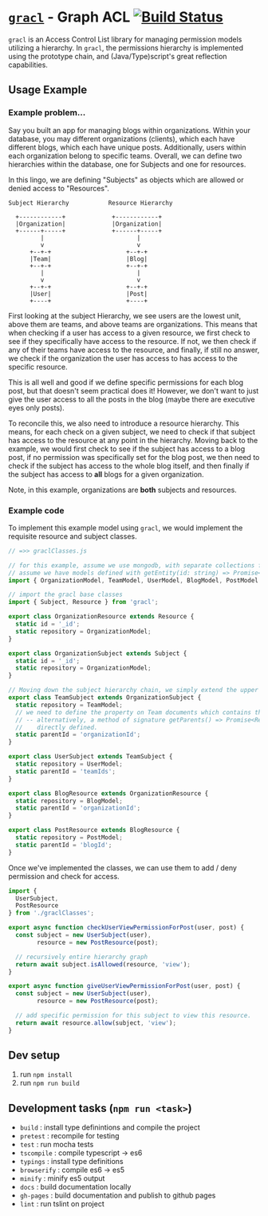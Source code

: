 # [`gracl`](https://github.com/CrossLead/gracl) - Graph ACL [![Build Status](https://travis-ci.org/CrossLead/gracl.svg?branch=master)](https://travis-ci.org/CrossLead/gracl)

  `gracl` is an Access Control List library for managing permission models utilizing a hierarchy. In `gracl`, the permissions
  hierarchy is implemented using the prototype chain, and (Java/Type)script's great reflection capabilities.

## Usage Example

### Example problem...

Say you built an app for managing blogs within organizations. Within your database, you may different organizations (clients),
which each have different blogs, which each have unique posts. Additionally, users within each organization belong to specific
teams. Overall, we can define two hierarchies within the database, one for Subjects and one for resources.

In this lingo, we are defining "Subjects" as objects which are allowed or denied access to "Resources".

```
Subject Hierarchy           Resource Hierarchy

  +------------+             +------------+
  |Organization|             |Organization|
  +------+-----+             +------+-----+
         |                          |
         v                          v
      +--+-+                     +--+-+
      |Team|                     |Blog|
      +--+-+                     +--+-+
         |                          |
         v                          v
      +--+-+                     +--+-+
      |User|                     |Post|
      +----+                     +----+
```

First looking at the subject Hierarchy, we see users are the lowest unit, above them are teams, and above teams
are organizations. This means that when checking if a user has access to a given resource, we first check to see if
they specifically have access to the resource. If not, we then check if any of their teams have access to the resource,
and finally, if still no answer, we check if the organization the user has access to has access to the specific resource.

This is all well and good if we define specific permissions for each blog post, but that doesn't seem practical does it!
However, we don't want to just give the user access to all the posts in the blog (maybe there are executive eyes only posts).

To reconcile this, we also need to introduce a resource hierarchy. This means, for each check on a given subject, we need to check
if that subject has access to the resource at any point in the hierarchy. Moving back to the example, we would first check
to see if the subject has access to a blog post, if no permission was specifically set for the blog post, we then need
to check if the subject has access to the whole blog itself, and then finally if the subject has access to __all__ blogs
for a given organization.

Note, in this example, organizations are __both__ subjects and resources.

### Example code

To implement this example model using `gracl`, we would implement the requisite resource and subject classes.

```javascript
// =>> graclClasses.js

// for this example, assume we use mongodb, with separate collections for each entity
// assume we have models defined with getEntity(id: string) => Promise<Document> methods defined
import { OrganizationModel, TeamModel, UserModel, BlogModel, PostModel } from './models';

// import the gracl base classes
import { Subject, Resource } from 'gracl';

export class OrganizationResource extends Resource {
  static id = '_id';
  static repository = OrganizationModel;
}

export class OrganizationSubject extends Subject {
  static id = '_id';
  static repository = OrganizationModel;
}

// Moving down the subject hierarchy chain, we simply extend the upper class
export class TeamSubject extends OrganizationSubject {
  static repository = TeamModel;
  // we need to define the property on Team documents which contains the parent id(s)
  // -- alternatively, a method of signature getParents() => Promise<Resource|Subject> can be
  //    directly defined.
  static parentId = 'organizationId';
}

export class UserSubject extends TeamSubject {
  static repository = UserModel;
  static parentId = 'teamIds';
}

export class BlogResource extends OrganizationResource {
  static repository = BlogModel;
  static parentId = 'organizationId';
}

export class PostResource extends BlogResource {
  static repository = PostModel;
  static parentId = 'blogId';
}

```

Once we've implemented the classes, we can use them to add / deny permission and check for access.

```javascript
import {
  UserSubject,
  PostResource
} from './graclClasses';

export async function checkUserViewPermissionForPost(user, post) {
  const subject = new UserSubject(user),
        resource = new PostResource(post);

  // recursively entire hierarchy graph
  return await subject.isAllowed(resource, 'view');
}

export async function giveUserViewPermissionForPost(user, post) {
  const subject = new UserSubject(user),
        resource = new PostResource(post);

  // add specific permission for this subject to view this resource.
  return await resource.allow(subject, 'view');
}
```

## Dev setup

  1. run `npm install`
  2. run `npm run build`

## Development tasks (`npm run <task>`)
  - `build` : install type definintions and compile the project
  - `pretest` : recompile for testing
  - `test` : run mocha tests
  - `tscompile` : compile typescript -> es6
  - `typings` : install type definitions
  - `browserify` : compile es6 -> es5
  - `minify` : minify es5 output
  - `docs` : build documentation locally
  - `gh-pages` : build documentation and publish to github pages
  - `lint` : run tslint on project
